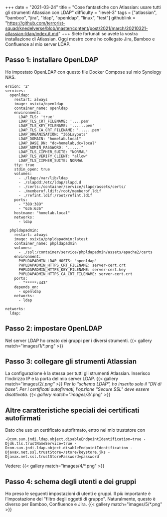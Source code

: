 +++
date = "2021-03-24"
title = "Cose fantastiche con Atlassian: usare tutti gli strumenti Atlassian con LDAP"
difficulty = "level-3"
tags = ["atlassian", "bamboo", "jira", "ldap", "openldap", "linux", "test"]
githublink = "https://github.com/terrorist-squad/knedelverse/blob/master/content/post/2021/march/20210321-atlassian-ldap/index.it.md"
+++
Siete fortunati se avete la vostra installazione di Atlassian. Oggi mostro come ho collegato Jira, Bamboo e Confluence al mio server LDAP.
## Passo 1: installare OpenLDAP
Ho impostato OpenLDAP con questo file Docker Compose sul mio Synology NAS.
```
ersion: '2'
services:
  openldap:
    restart: always
    image: osixia/openldap
    container_name: openldap
    environment:
      LDAP_TLS: 'true'
      LDAP_TLS_CRT_FILENAME: '....pem'
      LDAP_TLS_KEY_FILENAME: '......pem'
      LDAP_TLS_CA_CRT_FILENAME: '......pem'
      LDAP_ORGANISATION: "365Layouts"
      LDAP_DOMAIN: "homelab.local"
      LDAP_BASE_DN: "dc=homelab,dc=local"
      LDAP_ADMIN_PASSWORD: "......"
      LDAP_TLS_CIPHER_SUITE: "NORMAL"
      LDAP_TLS_VERIFY_CLIENT: "allow"
      LDAP_TLS_CIPHER_SUITE: NORMAL
    tty: true
    stdin_open: true
    volumes:
      - ./ldap:/var/lib/ldap
      - ./slapdd:/etc/ldap/slapd.d
      - ./certs:/container/service/slapd/assets/certs/
      - ./memberof.ldif:/root/memberof.ldif
      - ./refint.ldif:/root/refint.ldif
    ports:
      - "389:389"
      - "636:636"
    hostname: "homelab.local"
    networks:
      - ldap

  phpldapadmin:
    restart: always
    image: osixia/phpldapadmin:latest
    container_name: phpldapadmin
    volumes:
      - ./ssl:/container/service/phpldapadmin/assets/apache2/certs
    environment:
      PHPLDAPADMIN_LDAP_HOSTS: "openldap"
      PHPLDAPADMIN_HTTPS_CRT_FILENAME: server-cert.crt
      PHPLDAPADMIN_HTTPS_KEY_FILENAME: server-cert.key
      PHPLDAPADMIN_HTTPS_CA_CRT_FILENAME: server-cert.crt
    ports:
      - "*****:443"
    depends_on:
      - openldap
    networks:
      - ldap

networks:
  ldap:

```

## Passo 2: impostare OpenLDAP
Nel server LDAP ho creato dei gruppi per i diversi strumenti.
{{< gallery match="images/1/*.png" >}}

## Passo 3: collegare gli strumenti Atlassian
La configurazione è la stessa per tutti gli strumenti Atlassian. Inserisco l'indirizzo IP e la porta del mio server LDAP.
{{< gallery match="images/2/*.png" >}}
Per lo "schema LDAP", ho inserito solo il "DN di base". Per i certificati autofirmati, l'opzione "Secure SSL" deve essere disattivata.
{{< gallery match="images/3/*.png" >}}

## Altre caratteristiche speciali dei certificati autofirmati
Dato che uso un certificato autofirmato, entro nel mio truststore con
```
-Dcom.sun.jndi.ldap.object.disableEndpointIdentification=true -Djdk.tls.trustNameService=true -Dcom.sun.jndi.ldap.object.disableEndpointIdentification -Djavax.net.ssl.trustStore=/store/keystore.jks -Djavax.net.ssl.trustStorePassword=password

```
Vedere:
{{< gallery match="images/4/*.png" >}}

## Passo 4: schema degli utenti e dei gruppi
Ho preso le seguenti impostazioni di utenti e gruppi. Il più importante è l'impostazione del "filtro degli oggetti di gruppo". Naturalmente, questo è diverso per Bamboo, Confluence e Jira.
{{< gallery match="images/5/*.png" >}}